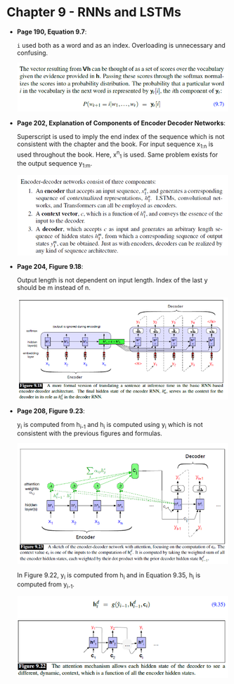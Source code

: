 # Chapter 9 - RNNs and LSTMs

- **Page 190, Equation 9.7**:

    `i` used both as a word and as an index. Overloading is unnecessary and confusing.

    ![image](images/ch9-eq97.png)

- **Page 202, Explanation of Components of Encoder Decoder Networks**:

    Superscript is used to imply the end index of the sequence which is not consistent with the chapter and the book. For input sequence x<sub>1:n</sub> is used throughout the book. Here, x<sup>n</sup><sub>1</sub> is used. Same problem exists for the output sequence y<sub>1:m</sub>.

    ![image](images/ch9-encdec.png)


- **Page 204, Figure 9.18**:

    Output length is not dependent on input length. Index of the last y should be m instead of n.

    ![image](images/ch9-fig918.png)


- **Page 208, Figure 9.23**:

    y<sub>i</sub> is computed from h<sub>i-1</sub> and h<sub>i</sub> is computed using y<sub>i</sub> which is not consistent with the previous figures and formulas. 

    ![image](images/ch9-figure923.png)

    In Figure 9.22, y<sub>i</sub> is computed from h<sub>i</sub> and in Equation 9.35, h<sub>i</sub> is computed from y<sub>i-1</sub>.
    
    ![image](images/ch9-figure922.png)
